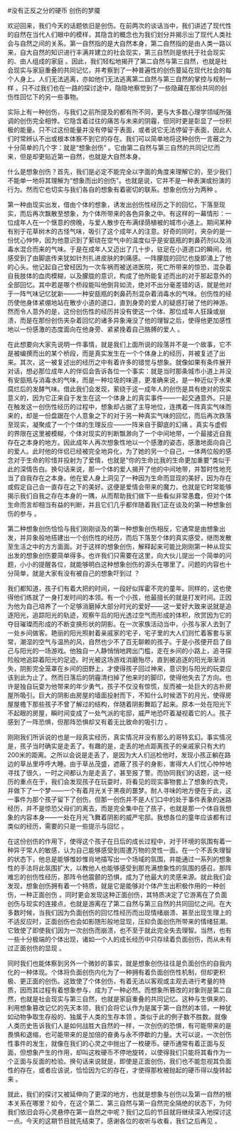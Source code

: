 #没有正反之分的硬币 创伤的梦魇

欢迎回来，我们今天的话题依旧是创伤。在前两次的谈话当中，我们讲述了现代性的自然在当代人们眼中的模样，其隐含的概念也为我们划分并揭示出了现代人类社会与自然之间的关系。第一自然指的是大自然本身，第二自然指的是由人类一路以来，自大自然的知识进行丰满并建立的社会现实，第三自然则是依托于社会现实的、由人组成的家庭 。因此，我们轻松地揭开了第二自然与第三自然，也就是社会现实与家庭重叠的共同记忆，并考察到了一种普遍性的创伤蔓延在现代社会的每个人身上。人们无法逃离，亦如他们无法逃离第二自然与第三自然的掌控与规制一样 。只不过我们也在一路的探讨途中，隐隐地察觉到了一些隐藏在那份共同的创伤性回忆下的另一些事物。

实际上有一种创伤，与我们之前所提及的都有所不同，更与大多数心理学领域所强调的创伤完全相悖。它隐含着过往的痛苦与未来的阴霾，但同时更是彰显了一份积极的能量。只不过这份能量并没有停留于表面，或者说它无法停留于表面，因此人们时常辨认不出或根本体察不到它的存在。我们可以简单地将这种创伤一言蔽之为十分简单的几个字：就是“想象创伤” 。它由第二自然与第三自然的共同记忆而来，但是却更贴近第一自然，也就是大自然本身。

什么是想象创伤？首先，我们是必定不能完全以字面的角度来理解它的，至少我们不能单一地将其理解为“想象而出的创伤”。也就是说，它并不是一种表演或扮演的行为。然而它也切实与我们各自的想象有着密切的联系。想象创伤分为两种 。

第一种由现实出发，借由个体的想象，诱发出创伤性经历之下的回忆，下落至现实，而后再次飘散至想象，为个体所带来的各色异象之中。有这样的一幕情形：一位成年人在一个惬意的傍晚，与爱人散步在布满绿荫植被的城市小道上。期间某种有别于花草树木的古怪气味，吸引了这个成年人的注意。好奇的同时，夹杂的是一份忧心忡忡，因为他意识到了萦绕在空气中的温度似乎是安瓿瓶的刺鼻药剂以及消毒水混合而来的气味。于是在成年人又迈出了几十步，驻足在小道道口的瞬间，他感受到了由脚底传来犹如针剂扎进皮肤的刺痛感。一阵朦胧的回忆也旋即涌上了他的心头。他记起自己曾经因为一次车祸而被送进医院，死亡所带来的惊恐，混杂着自我肢体的血肉模糊，以及朦胧的意识，构成了他所能复述而出的对于那起意外的全部回忆。其中若是哪个桥段能叫他倒背如流，绝对不出分毫差错的话，就是他对于一阵气味记忆犹新——一种安瓿瓶的刺鼻药剂混杂着消毒水的气味。创伤性的经历使他身体紧绷地站在散步小道的道口，直到身旁的爱人的疑惑打破了他的神游。然而令人意外的是，这份创伤性的经历并没有使这一个体、那位成年人狂躁或崩溃，而是在那份创伤夹杂着回忆的诸多异象淹没了他的理智之后，使得他更加感性地以一份感激的态度面向在他身旁、紧紧挽着自己胳膊的爱人 。

在此想要向大家先说明一件事情，就是我们上面所说的段落并不是一个故事，它不是被编撰而出的某个桥段，而是真实发生在一个个体身上的经历，并被复述了出来。其次，这一被复述出的经历之中有着许多的错觉与想象。就像如果有条件展开对话，想必那位成年人的伴侣会告诉各位一个事实：就是当时那条城市小道上并没有安瓿瓶与消毒水的气味，而是一种垃圾的味道，更准确来说，是一种近似于水果腐烂后的发酵气味。借此我们会发现，萦绕于这一成年人的创伤是具有绝对的现实意义的，因为它正来自于发生在这一个体身上的真实事件——一起交通意外。只是在触发这一创伤性经历的过程中，想象却占据了主导地位，连携着一阵真实气味而来的，却是一份盘踞在个人意象之下的对于另一种真实气味的回忆，而后再次跌落至现实，凝聚成了一个个体的生理反应——一阵来自于脚底的幻痛 。真实与虚假的界限在这里被模糊，个体对现实的判断飘渺向了一个中间地带，一个最接近自我存在之本身的地方。因此成年人再次想象性地以一个感激的姿态，感激地面向自己的爱人。此时他的伴侣已经被完全地异化，为了她的另一个自己，一体两位般的感念对于生命的珍惜并投射为了爱情，也就是“你的生命比我的生命更加重要”类似于此的深情告白。换句话来说，那一个体的爱人揭开了他的中间地带，并暂时性地充当了自我存在之本身。他在爱人身上洞见了一种因为生命而显现的美好，因为存在或假定自己会一直存在之下的美好。这便是爱情会带来的魔力，也就是它时常能够揭示我们自我之存在本身的一隅，从而帮助我们做下一些看似非常愚蠢，但对个体生命而言却相当有益的判断，并且它们几乎都伴随着我们正在谈及的第一种想象创伤的参与 。

第二种想象创伤恰恰与我们刚刚谈及的第一种想象创伤相反，它通常是由想象出发，并异象般地搭建出一个创伤性的经历，而后下落至个体的真实感受，继而发散至生活之中的方方面面。对于这样的想象创伤，解释起来可能比刚刚第一种从现实出发的想象创伤要简单得多。也许我们只需要在这里，向大伙儿提出一个简单的问题，小小的提醒各位，就能够明白这种想象创伤的源头在哪里了。问题的内容也十分简单，就是大家有没有被自己的想象吓到过 ？

我们都知道，孩子们有着大把的时间，一段好似挥霍不完的童年。同样的，这也使得他们练就了一身打发时间的本领。有一个小孩，他最擅长的就是打发时间。正因为他为自己培养了一个足够消磨掉大部分时光的爱好——这一爱好大致来说就是追逐阳光，追踪阳光的轨迹，观察午后的阳光透过空气而形成的体积，欣赏因为它的夺目璀璨而形成的不断变换形状的阴影。在一次家族活动当中，小孩与家人去到了一处乡间做客。艳丽的阳光照射着亲戚家的宅子，宅子里的大人们则忙着客套与家常，潮湿的空气与温热的风，自然也少不了百无聊赖的孩子。于是小孩便开启了自己与阳光的一场游戏。他独自一人静悄悄地跨出门槛，走在乡间的小路上，追寻探险般地追踪着阳光的足迹。时光被这场游戏消磨殆尽，直到被追逐的阳光渐渐消失，阴影完全笼罩在乡间的田野上，才使得孩子回过神来，意识到与阳光的玩耍应该到此为止了。然而日落后的阴霾清扫掉了他来时的脚印，使得他失去了方向。也许是独自玩耍为他带来的年少勇气，孩子不仅没有惊慌，反而被一处巨大的古朴房屋所吸引。巨大的阴影由房屋的墙面投射而下，不知什么时候洒下的月光，使得房屋屋檐下那些孩子不曾了解过的结构，伴随着阴影舞蹈了起来。原本一处在阳光下不起眼的房屋，瞬时间变成了一处气派的宅邸，威严地恐吓着凝视着它的人。孩子感到了一阵恐惧，但那阵恐惧却又有着无比致命的吸引力 。

刚刚我们所诉说的也是一段真实经历，真实情况并没有那么的哥特玄幻。事实情况是，孩子当时确实是走丢了。有趣的是，走丢的地点距离孩子的亲戚家只有大约200米的距离。之所以会说是走丢了，是因为大人们巡检他时，发现小孩正躺在路边的草丛里呼呼大睡。由于草丛茂盛，遮蔽了孩子的身影，害得大人们忧心忡忡地寻找了很久，一时之间都认为是走丢了，甚至报了警。而协同我们的话题，这一经历的重点在于，我们会发现孩子在玩耍时，将看见的现实事物套上了想象的衣壳，并做下了一个梦——一个有着月光关于黑夜的噩梦。耐人寻味的地方便在于此，这一事件为那个孩子留下了创伤，但那一创伤并不是人们口中的处于事件表象的迷路经历，并不是惊恐父母们的离去，而是完全集中在了孩子，也就是那一个体自我想象的内容本身——一处在月光飞舞着阴影的威严宅邸。我想各位的童年应该都有过类似的经历，需要的只是一些提示与回忆 。

在这份创伤的作用下，使得这个孩子在日后的成长过程中，对于环境的氛围有着一种异于常人的敏感，认为自己能够感受到周遭万物的灵性一面。在一个不丢失理智的状态下，他总是能够惟妙惟肖地描写出一个场域的氛围，并能通过一系列的想象性的手法将此氛围扩大，以教他人也能够感受到那充满想象性的氛围的感召。那阵难忘的创伤性经历，那阵令他震颤的恐惧，成为了他最大的灵感来源。就此我们会发现，想象创伤拥有着一个特质，就是它是能够对个体产生出积极作用的一种创伤，一种正面创伤 。同时更会发现这种正面创伤，其特质决定了它游离在了负面创伤与现实的连接点，也就是游离在了第二自然与第三自然的共同回忆之间。在大多数时候，当我们因为负面创伤的回忆性经历而出现情绪崩溃、甚至出现生理上的不适反应时，正面创伤也会如影随形般地显现，压抑负面创伤所带来的情绪狂潮。它致使了即使我们因为一次创伤而崩溃，也不至于就此完全失去理智。当然，也有一些十分极端的个体出现，诸如一个人的成长经历中只存续着负面创伤，而从未有过正面创伤的显现 。

同时我们也能体察到另外一个微妙的事实，就是想象创伤往往是负面创伤的自我内化的一种体现。个体将负面创伤内化为了一种拥有着负面创伤性机制，但却更积极、更正面的创伤。这致使了个体创伤，有着无法以客观或主观去进行考量的特质，因而其过程有着想象参与，成为了一种必然。而想象所篡改的对象则是第二自然，也就是社会现实与第三自然，也就是家庭重叠的共同记忆。这种与生俱来的、利用想象篡改记忆的先天本领，我们会将它认作为是属于第一自然的本领，一种犹如动物争取生存般的、独属于人类的生存本领 。类似于此的例子数不胜数。就像人类历史告诉我们人是如何战胜大自然的一样，一次创伤的恐惧，有可能带来的是畏惧和退缩，也可能带来的是加倍的奋勇与永不停歇的力量。大可以说，一次创伤性事件的发生，就像在我们的心灵之中抛出了一枚硬币。硬币通常有着正面与反面，但想象产生的作用，却叫这枚硬币不停地旋转，以使得我们只能将其看作为一个正面与反面的检验。换句话来说就是，即使是正面创伤，我们也不能忽视其负面性的存在，或者应该说，恰恰因为它的存在，才使得那枚被抛起的硬币得以旋转起来 。

就此，我们的探讨又被延伸向了更深的地方，也就是想象与创伤以及第一自然的根本关系在哪里？如今，在这个第二、第三自然与第一自然完全隔绝的状态下，为何我们依旧会将心灵悬停在第一自然之中呢？我们之后的节目就将继续深入地探讨这一点。今天的这期节目就先结束了。感谢各位的收听与收看，我们之后再见 。